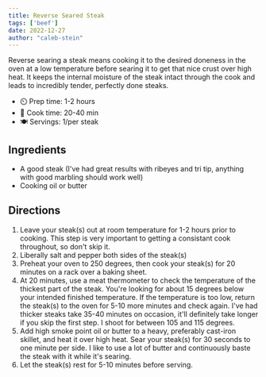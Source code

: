 ```yaml
---
title: Reverse Seared Steak
tags: ['beef']
date: 2022-12-27
author: "caleb-stein"
---
```


Reverse searing a steak means cooking it to the desired doneness in the oven at a low temperature before searing it to get that nice crust over high heat. It keeps the internal moisture of the steak intact through the cook and leads to incredibly tender, perfectly done steaks.

- ⏲️ Prep time: 1-2 hours
- 🍳 Cook time: 20-40 min
- 🍽️ Servings: 1/per steak

## Ingredients

- A good steak (I've had great results with ribeyes and tri tip, anything with good marbling should work well)
- Cooking oil or butter


## Directions

1. Leave your steak(s) out at room temperature for 1-2 hours prior to cooking. This step is very important to getting a consistant cook throughout, so don't skip it.
2. Liberally salt and pepper both sides of the steak(s)
3. Preheat your oven to 250 degrees, then cook your steak(s) for 20 minutes on a rack over a baking sheet.
4. At 20 minutes, use a meat thermometer to check the temperature of the thickest part of the steak. You're looking for about 15 degrees below your intended finished temperature. If the temperature is too low, return the steak(s) to the oven for 5-10 more minutes and check again. I've had thicker steaks take 35-40 minutes on occasion, it'll definitely take longer if you skip the first step. I shoot for between 105 and 115 degrees.
5. Add high smoke point oil or butter to a heavy, preferably cast-iron skillet, and heat it over high heat. Sear your steak(s) for 30 seconds to one minute per side. I like to use a lot of butter and continuously baste the steak with it while it's searing.
6. Let the steak(s) rest for 5-10 minutes before serving.
